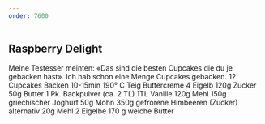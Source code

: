 ```yaml
---
order: 7600
---
```

## Raspberry Delight
Meine Testesser meinten: «Das sind die besten Cupcakes die du je gebacken hast». Ich hab schon eine Menge Cupcakes gebacken.
12 Cupcakes Backen 10-15min 190° C
Teig	Buttercreme
4 Eigelb
120g Zucker
50g Butter
1 Pk. Backpulver (ca. 2 TL)
1TL Vanille
120g Mehl
150g griechischer Joghurt
50g Mohn	350g gefrorene Himbeeren
(Zucker)
alternativ 20g Mehl
2 Eigelbe
170 g weiche Butter
